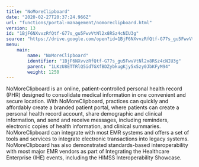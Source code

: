 ```yaml
---
title: "NoMoreClipboard"
date: "2020-02-27T20:37:24.966Z"
url: "functions/portal-management/nomoreclipboard.html"
version: 13
id: "1BjF6NXvvzRfQtf-G77s_gu5FwvVtNl2x8RSz4cNIU3g"
source: "https://drive.google.com/open?id=1BjF6NXvvzRfQtf-G77s_gu5FwvVtNl2x8RSz4cNIU3g"
menu:
    main:
        name: "NoMoreClipboard"
        identifier: "1BjF6NXvvzRfQtf-G77s_gu5FwvVtNl2x8RSz4cNIU3g"
        parent: "1LKzU8ETTRlQ5idTGXfBDZybkugKjy5x5zy0JbKFyM94"
        weight: 1250
---
```

NoMoreClipboard is an online, patient-controlled personal health record (PHR) designed to consolidate medical information in one convenient and secure location. With NoMoreClipboard, practices can quickly and affordably create a branded patient portal, where patients can create a personal health record account, share demographic and clinical information, and send and receive messages, including reminders, electronic copies of health information, and clinical summaries. NoMoreClipboard can integrate with most EMR systems and offers a set of tools and services to integrate electronic transactions into legacy systems. NoMoreClipboard has also demonstrated standards-based interoperability with most major EMR vendors as part of Integrating the Healthcare Enterprise (IHE) events, including the HIMSS Interoperability Showcase.

